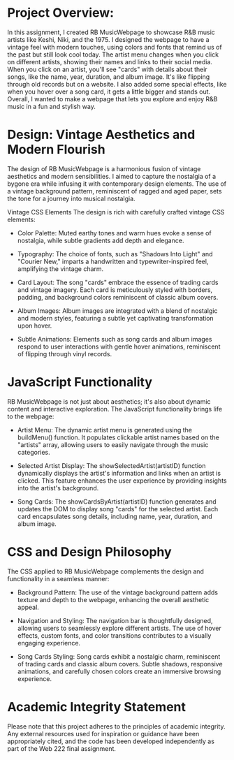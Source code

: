 
# Project Overview:
In this assignment, I created RB MusicWebpage to showcase R&B music artists like Keshi, Niki, and the 1975. I designed the webpage to have a vintage feel with modern touches, using colors and fonts that remind us of the past but still look cool today. The artist menu changes when you click on different artists, showing their names and links to their social media. When you click on an artist, you'll see "cards" with details about their songs, like the name, year, duration, and album image. It's like flipping through old records but on a website. I also added some special effects, like when you hover over a song card, it gets a little bigger and stands out. Overall, I wanted to make a webpage that lets you explore and enjoy R&B music in a fun and stylish way.


# Design: Vintage Aesthetics and Modern Flourish
The design of RB MusicWebpage is a harmonious fusion of vintage aesthetics and modern sensibilities. I aimed to capture the nostalgia of a bygone era while infusing it with contemporary design elements. The use of a vintage background pattern, reminiscent of ragged and aged paper, sets the tone for a journey into musical nostalgia.

Vintage CSS Elements
The design is rich with carefully crafted vintage CSS elements:

* Color Palette: Muted earthy tones and warm hues evoke a sense of nostalgia, while subtle gradients add depth and elegance.

* Typography: The choice of fonts, such as "Shadows Into Light" and "Courier New," imparts a handwritten and typewriter-inspired feel, amplifying the vintage charm.

* Card Layout: The song "cards" embrace the essence of trading cards and vintage imagery. Each card is meticulously styled with borders, padding, and background colors reminiscent of classic album covers.

* Album Images: Album images are integrated with a blend of nostalgic and modern styles, featuring a subtle yet captivating transformation upon hover.

* Subtle Animations: Elements such as song cards and album images respond to user interactions with gentle hover animations, reminiscent of flipping through vinyl records.

# JavaScript Functionality
RB MusicWebpage is not just about aesthetics; it's also about dynamic content and interactive exploration. The JavaScript functionality brings life to the webpage:

* Artist Menu: The dynamic artist menu is generated using the buildMenu() function. It populates clickable artist names based on the "artists" array, allowing users to easily navigate through the music categories.

* Selected Artist Display: The showSelectedArtist(artistID) function dynamically displays the artist's information and links when an artist is clicked. This feature enhances the user experience by providing insights into the artist's background.

* Song Cards: The showCardsByArtist(artistID) function generates and updates the DOM to display song "cards" for the selected artist. Each card encapsulates song details, including name, year, duration, and album image.

# CSS and Design Philosophy
The CSS applied to RB MusicWebpage complements the design and functionality in a seamless manner:

* Background Pattern: The use of the vintage background pattern adds texture and depth to the webpage, enhancing the overall aesthetic appeal.

* Navigation and Styling: The navigation bar is thoughtfully designed, allowing users to seamlessly explore different artists. The use of hover effects, custom fonts, and color transitions contributes to a visually engaging experience.

* Song Cards Styling: Song cards exhibit a nostalgic charm, reminiscent of trading cards and classic album covers. Subtle shadows, responsive animations, and carefully chosen colors create an immersive browsing experience.

# Academic Integrity Statement
Please note that this project adheres to the principles of academic integrity. Any external resources used for inspiration or guidance have been appropriately cited, and the code has been developed independently as part of the Web 222 final assignment.
